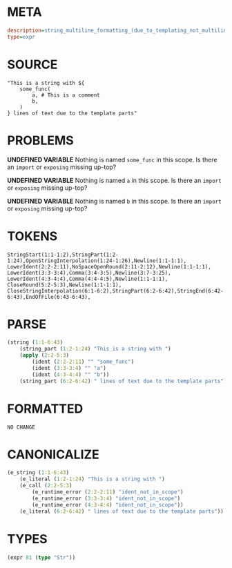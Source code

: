 # META
~~~ini
description=string_multiline_formatting_(due_to_templating_not_multiline_string_literal) (3)
type=expr
~~~
# SOURCE
~~~roc
"This is a string with ${
	some_func(
		a, # This is a comment
		b,
	)
} lines of text due to the template parts"
~~~
# PROBLEMS
**UNDEFINED VARIABLE**
Nothing is named `some_func` in this scope.
Is there an `import` or `exposing` missing up-top?

**UNDEFINED VARIABLE**
Nothing is named `a` in this scope.
Is there an `import` or `exposing` missing up-top?

**UNDEFINED VARIABLE**
Nothing is named `b` in this scope.
Is there an `import` or `exposing` missing up-top?

# TOKENS
~~~zig
StringStart(1:1-1:2),StringPart(1:2-1:24),OpenStringInterpolation(1:24-1:26),Newline(1:1-1:1),
LowerIdent(2:2-2:11),NoSpaceOpenRound(2:11-2:12),Newline(1:1-1:1),
LowerIdent(3:3-3:4),Comma(3:4-3:5),Newline(3:7-3:25),
LowerIdent(4:3-4:4),Comma(4:4-4:5),Newline(1:1-1:1),
CloseRound(5:2-5:3),Newline(1:1-1:1),
CloseStringInterpolation(6:1-6:2),StringPart(6:2-6:42),StringEnd(6:42-6:43),EndOfFile(6:43-6:43),
~~~
# PARSE
~~~clojure
(string (1:1-6:43)
	(string_part (1:2-1:24) "This is a string with ")
	(apply (2:2-5:3)
		(ident (2:2-2:11) "" "some_func")
		(ident (3:3-3:4) "" "a")
		(ident (4:3-4:4) "" "b"))
	(string_part (6:2-6:42) " lines of text due to the template parts"))
~~~
# FORMATTED
~~~roc
NO CHANGE
~~~
# CANONICALIZE
~~~clojure
(e_string (1:1-6:43)
	(e_literal (1:2-1:24) "This is a string with ")
	(e_call (2:2-5:3)
		(e_runtime_error (2:2-2:11) "ident_not_in_scope")
		(e_runtime_error (3:3-3:4) "ident_not_in_scope")
		(e_runtime_error (4:3-4:4) "ident_not_in_scope"))
	(e_literal (6:2-6:42) " lines of text due to the template parts"))
~~~
# TYPES
~~~clojure
(expr 81 (type "Str"))
~~~